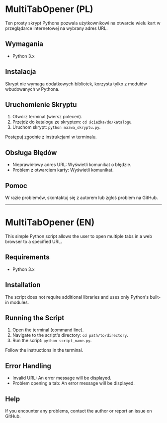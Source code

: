 # MultiTabOpener (PL)

Ten prosty skrypt Pythona pozwala użytkownikowi na otwarcie wielu kart w przeglądarce internetowej na wybrany adres URL.

## Wymagania

- Python 3.x

## Instalacja

Skrypt nie wymaga dodatkowych bibliotek, korzysta tylko z modułów wbudowanych w Pythona.

## Uruchomienie Skryptu

1. Otwórz terminal (wiersz poleceń).
2. Przejdź do katalogu ze skryptem: `cd ścieżka/do/katalogu`.
3. Uruchom skrypt: `python nazwa_skryptu.py`.

Postępuj zgodnie z instrukcjami w terminalu.

## Obsługa Błędów

- Nieprawidłowy adres URL: Wyświetli komunikat o błędzie.
- Problem z otwarciem karty: Wyświetli komunikat.

## Pomoc

W razie problemów, skontaktuj się z autorem lub zgłoś problem na GitHub.

---

# MultiTabOpener (EN)

This simple Python script allows the user to open multiple tabs in a web browser to a specified URL.

## Requirements

- Python 3.x

## Installation

The script does not require additional libraries and uses only Python's built-in modules.

## Running the Script

1. Open the terminal (command line).
2. Navigate to the script's directory: `cd path/to/directory`.
3. Run the script: `python script_name.py`.

Follow the instructions in the terminal.

## Error Handling

- Invalid URL: An error message will be displayed.
- Problem opening a tab: An error message will be displayed.

## Help

If you encounter any problems, contact the author or report an issue on GitHub.
